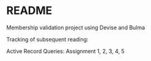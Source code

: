 # README

Membership validation project using Devise and Bulma

Tracking of subsequent reading:

Active Record Queries:
Assignment 1, 2, 3, 4, 5
